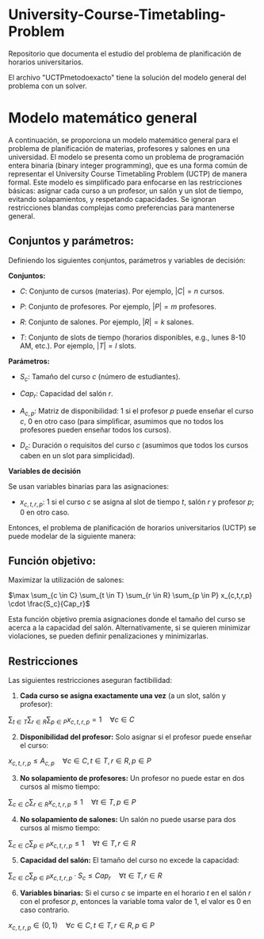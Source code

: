 # University-Course-Timetabling-Problem

Repositorio que documenta el estudio del problema de planificación de horarios universitarios.

El archivo "UCTPmetodoexacto" tiene la solución del modelo general del problema con un solver.

# Modelo matemático general

A continuación, se proporciona un modelo matemático general para el problema de planificación de materias, profesores y salones en una universidad. El modelo se presenta como un problema de programación entera binaria (binary integer programming), que es una forma común de representar el University Course Timetabling Problem (UCTP) de manera formal. Este modelo es simplificado para enfocarse en las restricciones básicas: asignar cada curso a un profesor, un salón y un slot de tiempo, evitando solapamientos, y respetando capacidades. Se ignoran restricciones blandas complejas como preferencias para mantenerse general.

## Conjuntos y parámetros:

Definiendo los siguientes conjuntos, parámetros y variables de decisión:

**Conjuntos:**

* $C$: Conjunto de cursos (materias). Por ejemplo, $|C| = n$ cursos.

* $P$: Conjunto de profesores. Por ejemplo, $|P| = m$ profesores.

* $R$: Conjunto de salones. Por ejemplo, $|R| = k$ salones.

* $T$: Conjunto de slots de tiempo (horarios disponibles, e.g., lunes 8-10 AM, etc.). Por ejemplo, $|T| = l$ slots.

**Parámetros:**

* $S_c$: Tamaño del curso $c$ (número de estudiantes).

* $Cap_r$: Capacidad del salón $r$.

* $A_{c,p}$: Matriz de disponibilidad: 1 si el profesor $p$ puede enseñar el curso $c$, 0 en otro caso (para simplificar, asumimos que no todos los profesores pueden enseñar todos los cursos).

* $D_c$: Duración o requisitos del curso $c$ (asumimos que todos los cursos caben en un slot para simplicidad).

**Variables de decisión**

Se usan variables binarias para las asignaciones:

* $x_{c,t,r,p}$: 1 si el curso $c$ se asigna al slot de tiempo $t$, salón $r$ y profesor $p$; 0 en otro caso.

Entonces, el problema de planificación de horarios universitarios (UCTP) se puede modelar de la siguiente manera:


## Función objetivo:

Maximizar la utilización de salones:

$\max \sum_{c \in C} \sum_{t \in T} \sum_{r \in R} \sum_{p \in P} x_{c,t,r,p} \cdot \frac{S_c}{Cap_r}$

Esta función objetivo premia asignaciones donde el tamaño del curso se acerca a la capacidad del salón. Alternativamente, si se quieren minimizar violaciones, se pueden definir penalizaciones y minimizarlas.

## Restricciones

Las siguientes restricciones aseguran factibilidad:

1. **Cada curso se asigna exactamente una vez** (a un slot, salón y profesor):

$\sum_{t \in T} \sum_{r \in R} \sum_{p \in P} x_{c,t,r,p} = 1 \quad \forall c \in C$

2. **Disponibilidad del profesor:** Solo asignar si el profesor puede enseñar el curso:

$x_{c,t,r,p} \leq A_{c,p} \quad \forall c \in C, t \in T, r \in R, p \in P$

3. **No solapamiento de profesores:** Un profesor no puede estar en dos cursos al mismo tiempo:

$\sum_{c \in C} \sum_{r \in R} x_{c,t,r,p} \leq 1 \quad \forall t \in T, p \in P$

4. **No solapamiento de salones:** Un salón no puede usarse para dos cursos al mismo tiempo:

$\sum_{c \in C} \sum_{p \in P} x_{c,t,r,p} \leq 1 \quad \forall t \in T, r \in R$

5. **Capacidad del salón:** El tamaño del curso no excede la capacidad:

$\sum_{c \in C} \sum_{p \in P} x_{c,t,r,p} \cdot S_c \leq Cap_r \quad \forall t \in T, r \in R$

6. **Variables binarias:** Si el curso $c$ se imparte en el horario $t$ en el salón $r$ con el profesor $p$, entonces la variable toma valor de 1, el valor es 0 en caso contrario.

$x_{c,t,r,p} \in \{0,1\} \quad \forall c \in C, t \in T, r \in R, p \in P$

